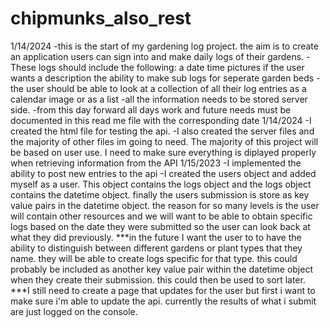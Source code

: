 # chipmunks_also_rest
1/14/2024
    -this is the start of my gardening log project. the aim is to create an application users can sign into and make daily logs of their gardens. 
    -These logs should include the following:
        a date time
        pictures if the user wants
        a description
        the ability to make sub logs for seperate garden beds
    -the user should be able to look at a collection of all their log entries as a calendar image or as a list
    -all the information needs to be stored server side.
    -from this day forward all days work and future needs must be documented in this read me file with the corresponding date
1/14/2024
    -I created the html file for testing the api.
    -I also created the server files and the majority of other files im going to need. The majority of this project will be based on user use. I need to make sure everything is diplayed properly when retrieving information from the API
1/15/2023
    -I implemented the ability to post new entries to the api
    -I created the users object and added myself as a user. This object contains the logs object and the logs object contains the datetime object. finally the users submission is store as key value pairs in the datetime object. the reason for so many levels is the user will contain other resources and we will want to be able to obtain specific logs based on the date they were submitted so the user can look back at what they did previously.
    ***in the future I want the user to to have the ability to distinguish between different gardens or plant types that they name. they will be able to create logs specific for that type. this could probably be included as another key value pair within the datetime object when they create their submission. this could then be used to sort later.
    ***I still need to create a page that updates for the user but first i want to make sure i'm able to update the api. currently the results of what i submit are just logged on the console.
